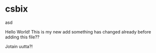 csbix
=====

asd

Hello World!
This is my new add
something has changed already before adding this file??

Jotain uutta?!
